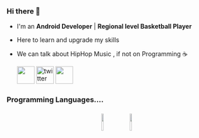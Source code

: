 ### Hi there 👋

- I'm an **Android Developer** | **Regional level Basketball Player**
- Here to learn and upgrade my skills
- We can talk about HipHop Music , if not on Programming :coffee:


	[<img src='https://img.shields.io/badge/linkedIn-%231DA1F2.svg?&style=for-the-badge&logo=linkedIn&logoColor=white' height='40'>]([https://www.twitter.com/andy_raa007](https://www.linkedin.com/in/anurag-tomar-a052a313a))
	[<img src='https://img.shields.io/badge/twitter-%231DA1F2.svg?&style=for-the-badge&logo=twitter&logoColor=white' alt='twitter' height='40'>](https://www.twitter.com/andy_raa007)
	[<img src='https://img.shields.io/badge/instagram-%23E4405F.svg?&style=for-the-badge&logo=instagram&logoColor=white' height='40'>](https://www.instagram.com/zenith_swagger/)  

</p>

### Programming Languages....
<p align="center">
	<img width="10%" style="padding:5px" src="https://img.icons8.com/color/144/000000/java-coffee-cup-logo.png"/>
	<img width="10%" style="padding:5px" src="https://img.icons8.com/color/144/000000/kotlin.png"/>
</p>
